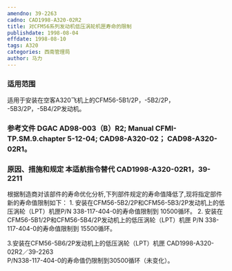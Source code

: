 ```yaml
---
amendno: 39-2263
cadno: CAD1998-A320-02R2
title: 对CFM56系列发动机低压涡轮机匣寿命的限制
publishdate: 1998-08-04
effdate: 1998-08-10
tags: A320
categories: 西南管理局
author: 马力
---
```


### 适用范围 
适用于安装在空客A320飞机上的CFM56-5B1/2P，-5B2/2P，  -5B3/2P，-5B4/2P发动机。

<!--more-->
### 参考文件  DGAC AD98-003（B）R2;  Manual CFMI-TP.SM.9.chapter 5-12-04;   CAD98-A320-02；  CAD98-A320-02R1。

### 原因、措施和规定 本适航指令替代 CAD1998-A320-02R1，39-2211
 根据制造商对该部件的寿命优化分析,下列部件规定的寿命值降低了,现将指定部件新的寿命值限制如下： 
1.
安装在CFM56-5B2/2P和CFM56-5B3/2P发动机上的低压涡轮（LPT）机匣P/N 338-117-404-0的寿命值限制到 10500循环。 
2.
安装在CFM56-5B1/2P和CFM56-5B4/2P发动机上的低压涡轮（LPT）机匣 P/N 338-117-404-0的寿命值限制到 15500循环。 

3.安装在CFM56-5B6/2P发动机上的低压涡轮（LPT）机匣 
  CAD1998-A320-02R2／39-2263   
P/N338-117-404-0的寿命值仍限制到30500循环（未变化）。
